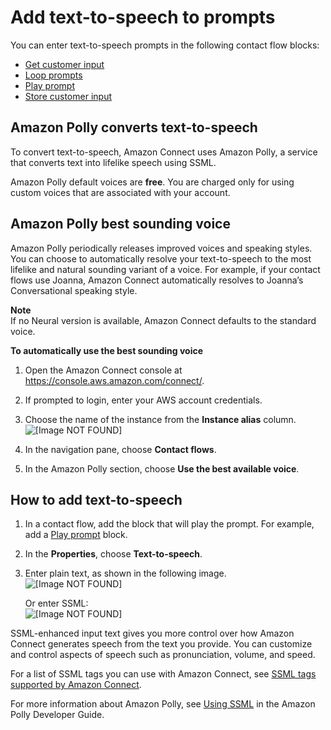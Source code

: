 # Add text\-to\-speech to prompts<a name="text-to-speech"></a>

You can enter text\-to\-speech prompts in the following contact flow blocks: 
+ [Get customer input](get-customer-input.md) 
+ [Loop prompts](loop-prompts.md)
+ [Play prompt](play.md)
+ [Store customer input](store-customer-input.md)

## Amazon Polly converts text\-to\-speech<a name="amazon-polly-default-voice-free"></a>

To convert text\-to\-speech, Amazon Connect uses Amazon Polly, a service that converts text into lifelike speech using SSML\. 

Amazon Polly default voices are **free**\. You are charged only for using custom voices that are associated with your account\.

## Amazon Polly best sounding voice<a name="amazon-polly-best-sounding-voice"></a>

Amazon Polly periodically releases improved voices and speaking styles\. You can choose to automatically resolve your text\-to\-speech to the most lifelike and natural sounding variant of a voice\. For example, if your contact flows use Joanna, Amazon Connect automatically resolves to Joanna’s Conversational speaking style\. 

**Note**  
If no Neural version is available, Amazon Connect defaults to the standard voice\. 

**To automatically use the best sounding voice**

1. Open the Amazon Connect console at [https://console\.aws\.amazon\.com/connect/](https://console.aws.amazon.com/connect/)\.

1. If prompted to login, enter your AWS account credentials\.

1. Choose the name of the instance from the **Instance alias** column\.  
![\[Image NOT FOUND\]](http://docs.aws.amazon.com/connect/latest/adminguide/images/instance.png)

1. In the navigation pane, choose **Contact flows**\.

1. In the Amazon Polly section, choose **Use the best available voice**\.

## How to add text\-to\-speech<a name="add-tts"></a>

1. In a contact flow, add the block that will play the prompt\. For example, add a [Play prompt](play.md) block\. 

1. In the **Properties**, choose **Text\-to\-speech**\. 

1. Enter plain text, as shown in the following image\.   
![\[Image NOT FOUND\]](http://docs.aws.amazon.com/connect/latest/adminguide/images/play-prompt-sample-tts.png)

   Or enter SSML:  
![\[Image NOT FOUND\]](http://docs.aws.amazon.com/connect/latest/adminguide/images/play-prompt-sample-ssml.png)

SSML\-enhanced input text gives you more control over how Amazon Connect generates speech from the text you provide\. You can customize and control aspects of speech such as pronunciation, volume, and speed\.

For a list of SSML tags you can use with Amazon Connect, see [SSML tags supported by Amazon Connect](supported-ssml-tags.md)\. 

For more information about Amazon Polly, see [Using SSML](https://docs.aws.amazon.com/polly/latest/dg/ssml.html) in the Amazon Polly Developer Guide\.